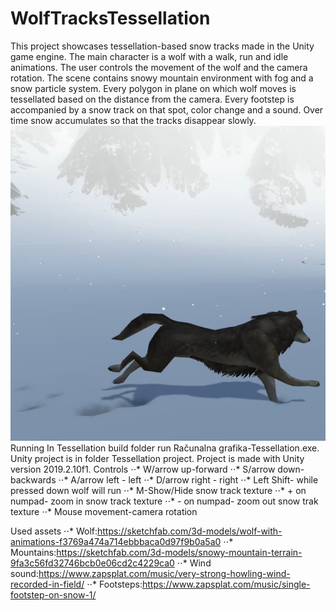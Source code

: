# WolfTracksTessellation
This project showcases tessellation-based snow tracks made in the Unity game engine. The main character is a wolf with a walk, run and idle animations. The user controls the movement of the wolf and the camera rotation. The scene contains snowy mountain environment with fog and a snow particle system. Every polygon in plane on which wolf moves is tessellated based on the distance from the camera. Every footstep is accompanied by a snow track on that spot, color change and a sound. Over time snow accumulates so that the tracks disappear slowly.
![WolfTracks](2020MarkoCavalli.png)
Running
In Tessellation build folder run Računalna grafika-Tessellation.exe. 
Unity project is in folder Tessellation project. Project is made with Unity version 2019.2.10f1.
Controls
⋅⋅*	W/arrow up-forward
⋅⋅* S/arrow down-backwards
⋅⋅* A/arrow left - left
⋅⋅* D/arrow right - right
⋅⋅* Left Shift- while pressed down wolf will run
⋅⋅* M-Show/Hide snow track texture
⋅⋅* + on numpad- zoom in snow track texture
⋅⋅* - on numpad- zoom out snow trak texture
⋅⋅* Mouse movement-camera rotation

Used assets
⋅⋅* Wolf:https://sketchfab.com/3d-models/wolf-with-animations-f3769a474a714ebbbaca0d97f9b0a5a0
⋅⋅* Mountains:https://sketchfab.com/3d-models/snowy-mountain-terrain-9fa3c56fd32746bcb0e06cd2c4229ca0
⋅⋅* Wind sound:https://www.zapsplat.com/music/very-strong-howling-wind-recorded-in-field/
⋅⋅* Footsteps:https://www.zapsplat.com/music/single-footstep-on-snow-1/
